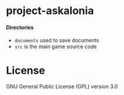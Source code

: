 # project-askalonia

#### Directories
- `documents` used to save documents
- `src` is the main game source code


# License
GNU General Public License (GPL) version 3.0
